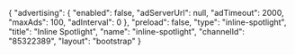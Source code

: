 {
    "advertising": {
        "enabled": false,
        "adServerUrl": null,
        "adTimeout": 2000,
        "maxAds": 100,
        "adInterval": 0
    },
    "preload": false,
    "type": "inline-spotlight",
    "title": "Inline Spotlight",
    "name": "inline-spotlight",
    "channelId": "85322389",
    "layout": "bootstrap"
}
